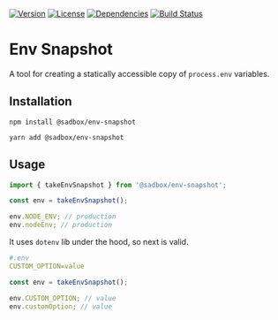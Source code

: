 [![Version](https://badgen.net/npm/v/@sadbox/env-snapshot)](https://www.npmjs.com/package/@sadbox/env-snapshot)
[![License](https://badgen.net/npm/license/@sadbox/env-snapshot)](https://www.npmjs.com/package/@sadbox/env-snapshot)
[![Dependencies](https://badgen.net/david/dep/strayiker/env-snapshot)](https://www.npmjs.com/package/@sadbox/env-snapshot)
[![Build Status](https://travis-ci.com/strayiker/env-snapshot.svg?branch=master)](https://travis-ci.com/strayiker/env-snapshot)

# Env Snapshot

A tool for creating a statically accessible copy of `process.env` variables.

## Installation

`npm install @sadbox/env-snapshot`

`yarn add @sadbox/env-snapshot`

## Usage

```javascript
import { takeEnvSnapshot } from '@sadbox/env-snapshot';

const env = takeEnvSnapshot();

env.NODE_ENV; // production
env.nodeEnv; // production
```

It uses `dotenv` lib under the hood, so next is valid.

```yaml
#.env
CUSTOM_OPTION=value
```

```javascript
const env = takeEnvSnapshot();

env.CUSTOM_OPTION; // value
env.customOption; // value
```
